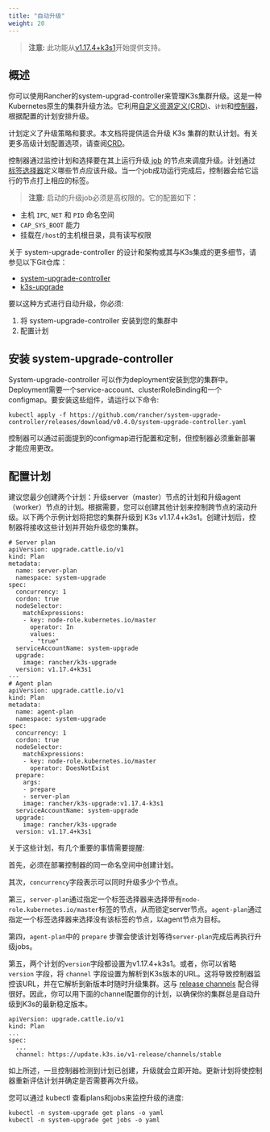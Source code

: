 ```yaml
---
title: "自动升级"
weight: 20
---
```


>**注意:** 此功能从[v1.17.4+k3s1](https://github.com/rancher/k3s/releases/tag/v1.17.4%2Bk3s1)开始提供支持。

## 概述

你可以使用Rancher的system-upgrad-controller来管理K3s集群升级。这是一种Kubernetes原生的集群升级方法。它利用[自定义资源定义(CRD)](https://kubernetes.io/docs/concepts/extend-kubernetes/api-extension/custom-resources/#custom-resources)、`计划`和[控制器](https://kubernetes.io/docs/concepts/architecture/controller/)，根据配置的计划安排升级。

计划定义了升级策略和要求。本文档将提供适合升级 K3s 集群的默认计划。有关更多高级计划配置选项，请查阅[CRD](https://github.com/rancher/system-upgrade-controller/blob/master/pkg/apis/upgrade.cattle.io/v1/types.go)。

控制器通过监控计划和选择要在其上运行升级[ job](https://kubernetes.io/docs/concepts/workloads/controllers/jobs-run-to-completion/) 的节点来调度升级。计划通过[标签选择器](https://kubernetes.io/docs/concepts/overview/working-with-objects/labels/)定义哪些节点应该升级。当一个job成功运行完成后，控制器会给它运行的节点打上相应的标签。

>**注意:** 启动的升级job必须是高权限的。它的配置如下：
>
- 主机 `IPC`, `NET` 和 `PID` 命名空间
- `CAP_SYS_BOOT` 能力
- 挂载在`/host`的主机根目录，具有读写权限

关于 system-upgrade-controller 的设计和架构或其与K3s集成的更多细节，请参见以下Git仓库：

- [system-upgrade-controller](https://github.com/rancher/system-upgrade-controller)
- [k3s-upgrade](https://github.com/rancher/k3s-upgrade)

要以这种方式进行自动升级，你必须:

1. 将 system-upgrade-controller 安装到您的集群中
1. 配置计划


## 安装 system-upgrade-controller
System-upgrade-controller 可以作为deployment安装到您的集群中。Deployment需要一个service-account、clusterRoleBinding和一个configmap。要安装这些组件，请运行以下命令:
```
kubectl apply -f https://github.com/rancher/system-upgrade-controller/releases/download/v0.4.0/system-upgrade-controller.yaml
```
控制器可以通过前面提到的configmap进行配置和定制，但控制器必须重新部署才能应用更改。


## 配置计划
建议您最少创建两个计划：升级server（master）节点的计划和升级agent（worker）节点的计划。根据需要，您可以创建其他计划来控制跨节点的滚动升级。以下两个示例计划将把您的集群升级到 K3s v1.17.4+k3s1。创建计划后，控制器将接收这些计划并开始升级您的集群。
```
# Server plan
apiVersion: upgrade.cattle.io/v1
kind: Plan
metadata:
  name: server-plan
  namespace: system-upgrade
spec:
  concurrency: 1
  cordon: true
  nodeSelector:
    matchExpressions:
    - key: node-role.kubernetes.io/master
      operator: In
      values:
      - "true"
  serviceAccountName: system-upgrade
  upgrade:
    image: rancher/k3s-upgrade
  version: v1.17.4+k3s1
---
# Agent plan
apiVersion: upgrade.cattle.io/v1
kind: Plan
metadata:
  name: agent-plan
  namespace: system-upgrade
spec:
  concurrency: 1
  cordon: true
  nodeSelector:
    matchExpressions:
    - key: node-role.kubernetes.io/master
      operator: DoesNotExist
  prepare:
    args:
    - prepare
    - server-plan
    image: rancher/k3s-upgrade:v1.17.4-k3s1
  serviceAccountName: system-upgrade
  upgrade:
    image: rancher/k3s-upgrade
  version: v1.17.4+k3s1
```
关于这些计划，有几个重要的事情需要提醒:

首先，必须在部署控制器的同一命名空间中创建计划。

其次，`concurrency`字段表示可以同时升级多少个节点。

第三，`server-plan`通过指定一个标签选择器来选择带有`node-role.kubernetes.io/master`标签的节点，从而锁定server节点。`agent-plan`通过指定一个标签选择器来选择没有该标签的节点，以agent节点为目标。

第四，`agent-plan`中的 `prepare` 步骤会使该计划等待`server-plan`完成后再执行升级jobs。

第五，两个计划的`version`字段都设置为v1.17.4+k3s1。或者，你可以省略 `version` 字段，将 `channel` 字段设置为解析到K3s版本的URL。这将导致控制器监控该URL，并在它解析到新版本时随时升级集群。这与 [release channels](/docs/k3s/upgrades/basic/_index#发布-channels) 配合得很好。因此，你可以用下面的channel配置你的计划，以确保你的集群总是自动升级到K3s的最新稳定版本。
```
apiVersion: upgrade.cattle.io/v1
kind: Plan
...
spec:
  ...
  channel: https://update.k3s.io/v1-release/channels/stable

```

如上所述，一旦控制器检测到计划已创建，升级就会立即开始。更新计划将使控制器重新评估计划并确定是否需要再次升级。

您可以通过 kubectl 查看plans和jobs来监控升级的进度:
```
kubectl -n system-upgrade get plans -o yaml
kubectl -n system-upgrade get jobs -o yaml
```


